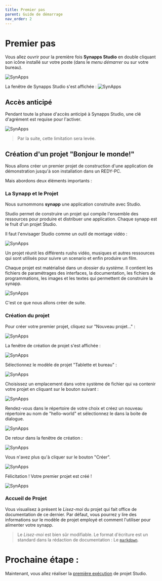 ```yaml
---
title: Premier pas
parent: Guide de démarrage
nav_order: 2
---
```


# Premier pas

Vous allez ouvrir pour la première fois **Synapps Studio** en double cliquant son icône installé sur votre poste (dans le *menu démarrer* ou sur votre bureau).

![SynApps](../assets/icon-studio.png)

La fenêtre de Synapps Studio s'est affichée :
![SynApps](../assets/first-open-01.png)


## Accès anticipé

Pendant toute la phase d'accès anticipé à Synapps Studio, une clé d'agrément est requise pour l'activer.

![SynApps](../assets/first-open-12.png)

> Par la suite, cette limitation sera levée.

## Création d'un projet "Bonjour le monde!"

Nous allons créer un premier projet de construction d'une application de démonstration  jusqu'à son installation dans un REDY-PC.

Mais abordons deux éléments importants :

### La Synapp et le Projet

Nous surnommons **synapp** une application construite avec Studio.

Studio permet de construire un projet qui compile l'ensemble des ressources pour produire et distribuer une application.
Chaque synapp est le fruit d'un projet Studio.

Il faut l'envisager Studio comme un outil de montage vidéo :

![SynApps](../assets/first-open-02.png)

Un projet réunit les différents rushs vidéo, musiques et autres ressources qui sont utilisés pour suivre un scenario et enfin produire un film.

Chaque projet est matérialisé dans un *dossier du système*. Il contient les fichiers de paramétrages des interfaces, la documentation, les fichiers de programmations, les images et les textes qui permettent de construire la synapp.

![SynApps](../assets/first-open-03.png)

C'est ce que nous allons créer de suite.

### Création du projet

Pour créer votre premier projet, cliquez sur "Nouveau projet..." :

![SynApps](../assets/first-open-04.png)

La fenêtre de création de projet s'est affichée :

![SynApps](../assets/first-open-05.png)

Sélectionnez le modèle de projet "Tablette et bureau" :

![SynApps](../assets/first-open-06.png)

Choisissez un emplacement dans votre système de fichier qui va contenir votre projet en cliquant sur le bouton suivant :

![SynApps](../assets/first-open-07.png)

Rendez-vous dans le répertoire de votre choix et créez un nouveau répertoire au nom de "hello-world" et sélectionnez le dans la boite de dialogue.

![SynApps](../assets/first-open-08.png)

De retour dans la fenêtre de création :

![SynApps](../assets/first-open-09.png)

Vous n'avez plus qu'à cliquer sur le bouton "Créer".

![SynApps](../assets/first-open-10.png)

Félicitation ! Votre premier projet est créé !

![SynApps](../assets/first-open-11.png)

### Accueil de Projet

Vous visualisez à présent le *Lisez-moi* du projet qui fait office de documentation de ce dernier. Par défaut, vous pourrez y lire des informations sur le modèle de projet employé et comment l'utiliser pour alimenter votre synapp.

> Le *Lisez-moi* est bien sûr modifiable. Le format d'écriture est un standard dans la rédaction de documentation : Le [`markdown`](https://fr.wikipedia.org/wiki/Markdown).


# Prochaine étape :
Maintenant, vous allez réaliser la [première exécution](./first-run) de projet Studio.
